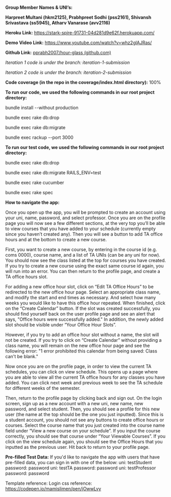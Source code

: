 **Group Member Names & UNI’s:**

**Harpreet Multani (hkm2125), Prabhpreet Sodhi (pss2161), Shivansh Srivastava (ss5945), Atharv Vanarase (avv2116)**

**Heroku Link:** https://stark-spire-91731-04d281d9e62f.herokuapp.com/ 

**Demo Video Link:** https://www.youtube.com/watch?v=whz2glAJRas/ 

**Github Link:** [pprabh2007/hour-glass (github.com)](https://github.com/pprabh2007/hour-glass)

*Iteration 1 code is under the branch: iteration-1-submission*

*Iteration 2 code is under the branch: iteration-2-submission*

**Code coverage (in the repo in the coverage/index.html directory):** 100%

**To run our code, we used the following commands in our root project directory:**

bundle install --without production

bundle exec rake db:drop

bundle exec rake db:migrate

bundle exec rackup --port 3000

**To run our test code, we used the following commands in our root project directory:**

bundle exec rake db:drop

bundle exec rake db:migrate RAILS_ENV=test

bundle exec rake cucumber

bundle exec rake spec

**How to navigate the app:**

Once you open up the app, you will be prompted to create an account using your uni, name, password, and select professor.
Once you are on the profile page you will now see a few different sections, at the very top you’ll be able to view courses that you have added to your schedule (currently empty since you haven’t created any). Then you will see a button to add TA office hours and at the bottom to create a new course.

First, you want to create a new course, by entering in the course id (e.g. coms 0000), course name, and a list of TA UNIs (can be any uni for now). You should now see the class listed at the top for courses you have created. If you try to create a new course using the exact same course id again, you will run into an error. You can then return to the profile page, and create a TA office hours slot.

For adding a new office hour slot, click on “Edit TA Office Hours” to be redirected to the new office hour page. Select an appropriate class name, and modify the start and end times as necessary. And select how many weeks you would like to have this office hour repeated. When finished, click on the “Create Calendar” button. If the slot was created successfully, you should find yourself back on the user profile page and see an alert that says, "Office hours were successfully added." In addition, the newly added slot should be visible under “Your Office Hour Slots”.

However, if you try to add an office hour slot without a name, the slot will not be created. If you try to click on “Create Calendar” without providing a class name, you will remain on the new office hour page and see the following error: "1 error prohibited this calendar from being saved: Class can't be blank."

Now once you are on the profile page, in order to view the current TA schedules, you can click on view schedule. This opens up a page where you are able to view all the current TA office hours for any classes you have added. You can click next week and previous week to see the TA schedule for different weeks of the semester.

Then, return to the profile page by clicking back and sign out. On the login screen, sign up as a new account with a new uni, new name, new password, and select student. Then, you should see a profile for this new user (the name at the top should be the one you just inputted). Since this is a student account, you should not see any buttons to create office hours or courses. Select the course name that you just created into the course name field under “View a new course on your schedule”. If you input the course correctly, you should see that course under “Your Viewable Courses”. If you click on the view schedule again, you should see the Office Hours that you inputted as the previous user. Hit back to return to your profile page.

**Pre-filled Test Data:**
If you'd like to navigate the app with users that have pre-filled data, you can sign in with one of the below:
uni: testStudent password: password
uni: testTA password: password
uni: testProfessor password: password

Template reference:
Login css reference: https://codepen.io/mamislimen/pen/jOwwLvy
